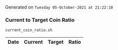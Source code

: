 Generated on `Tuesday 05-October-2021 at 21:22:10`

### Current to Target Coin Ratio
`current_coin_ratio.sh`

Date|Current|Target|Ratio
---|---|---|---
